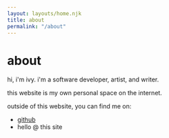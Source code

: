 ```yaml
---
layout: layouts/home.njk
title: about
permalink: "/about"
---
```

# about

hi, i'm ivy. i'm a software developer, artist, and writer.

this website is my own personal space on the internet.

outside of this website, you can find me on:

- [github](https://github.com/ivywong/)
- hello @ this site